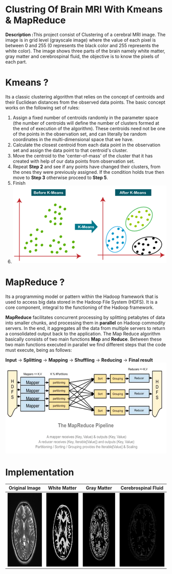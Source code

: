 # Clustring Of Brain MRI With Kmeans & MapReduce 
<b>Description :</b>This project consist of Clustering of a cerebral MRI image. The image is in grid level (grayscale image) where the value of each pixel is between 0 and 255 (0 represents the black color and 255 represents the white color). The image shows three parts of the brain namely white matter, gray matter and cerebrospinal fluid, the objective is to know the pixels of each part.

# Kmeans ? 
Its a classic clustering algorithm that relies on the concept of centroids and their Euclidean distances from the observed data points. The basic concept works on the following set of rules:

1. Assign a fixed number of centroids randomly in the parameter space (the number of centroids will define the number of clusters formed at the end of execution of the algorithm). These centroids need not be one of the points in the observation set, and can literally be random coordinates in the multi-dimensional space that we have.
2. Calculate the closest centroid from each data point in the observation set and assign the data point to that centroid's cluster.
3. Move the centroid to the 'center-of-mass' of the cluster that it has created with help of our data points from observation set.
4. Repeat **Step 2** and see if any points have changed their clusters, from the ones they were previously assigned. If the condition holds true then move to **Step 3** otherwise proceed to **Step 5**. 
5. Finish
6. <img src="./Assets/Images/figure1.png">

# MapReduce ?
Its a programming model or pattern within the Hadoop framework that is used to access big data stored in the Hadoop File System (HDFS). It is a core component, integral to the functioning of the Hadoop framework.

<b>MapReduce</b> facilitates concurrent processing by splitting petabytes of data into smaller chunks, and processing them in <b>parallel</b> on Hadoop commodity servers. In the end, it aggregates all the data from multiple servers to return a consolidated output back to the application.
The Map Reduce algorithm basically consists of two main functions <b>Map</b> and <b>Reduce</b>. Between these two main functions executed in parallel we find different steps that the code must execute, being as follows:<br>

<b>Input</b> -> <b>Splitting</b> -> <b>Mapping</b> -> <b>Shuffling</b> -> <b>Reducing</b> -> <b>Final result</b>
<img src="./Assets/Images/map-reduce.png" width="561" height="283">

# Implementation
|Original Image|White Matter|Gray Matter|Cerebrospinal Fluid|
|:------:|:------:|:------:|:------:|
|<img src="./Assets/Images/mri.jpeg" width="300" height="230">|<img src="./Assets/Images/white_matter.jpg" width="300" height="230">|<img src="./Assets/Images/gray_matter.jpg" width="300" height="230">|<img src="./Assets/Images/cerebrospinal_fluid.jpg" width="300" height="230">|
